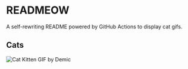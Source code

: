 # READMEOW

A self-rewriting README powered by GitHub Actions to display cat gifs.

## Cats

![Cat Kitten GIF by Demic](https://media0.giphy.com/media/v1.Y2lkPTlhY2QwMmRhM2o2OTF0MWdld2Z5aGxzdzk2Znk4bHpqYXR0bmFhMnZ0Z2Z6YXY1NCZlcD12MV9naWZzX3NlYXJjaCZjdD1n/3oriO0OEd9QIDdllqo/200.gif)
